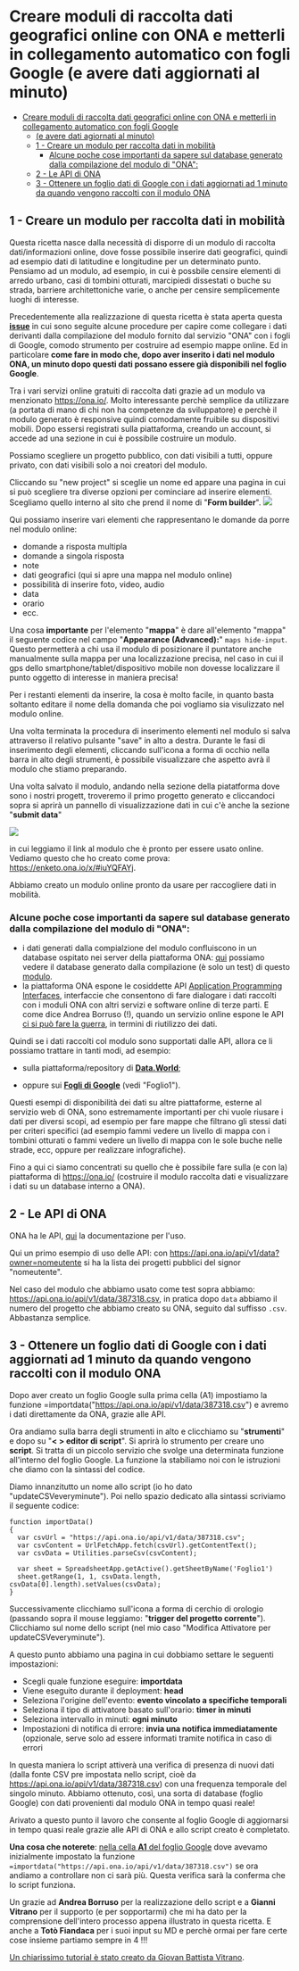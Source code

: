 # Creare moduli di raccolta dati geografici online con ONA e metterli in collegamento automatico con fogli Google (e avere dati aggiornati al minuto)

<!-- TOC -->

- [Creare moduli di raccolta dati geografici online con ONA e metterli in collegamento automatico con fogli Google](#creare-moduli-di-raccolta-dati-geografici-online-con-ona-e-metterli-in-collegamento-automatico-con-fogli-google)
    - [(e avere dati agiornati al minuto)](#e-avere-dati-agiornati-al-minuto)
    - [1 - Creare un modulo per raccolta dati in mobilità](#1---creare-un-modulo-per-raccolta-dati-in-mobilità)
        - [Alcune poche cose importanti da sapere sul database generato dalla compilazione del modulo di "ONA":](#alcune-poche-cose-importanti-da-sapere-sul-database-generato-dalla-compilazione-del-modulo-di-ona)
    - [2 - Le API di ONA](#2---le-api-di-ona)
    - [3 - Ottenere un foglio dati di Google con i dati aggiornati ad 1 minuto da quando vengono raccolti con il modulo ONA](#3---ottenere-un-foglio-dati-di-google-con-i-dati-aggiornati-ad-1-minuto-da-quando-vengono-raccolti-con-il-modulo-ona)

<!-- /TOC -->

## 1 - Creare un modulo per raccolta dati in mobilità

Questa ricetta nasce dalla necessità di disporre di un modulo di raccolta dati/informazioni online, dove fosse possibile inserire dati geografici, quindi ad esempio dati di latitudine e longitudine per un determinato punto. Pensiamo ad un modulo, ad esempio, in cui è possbile censire elementi di arredo urbano, casi di tombini otturati, marcipiedi dissestati o buche su strada, barriere architettoniche varie, o anche per censire semplicemente luoghi di interesse.

Precedentemente alla realizzazione di questa ricetta è stata aperta questa [**issue**](https://github.com/opendatasicilia/tansignari/issues/25) in cui sono seguite alcune procedure per capire come collegare i dati derivanti dalla compilazione del modulo fornito dal servizio "ONA" con i fogli di Google, comodo strumento per costruire ad esempio mappe online. Ed in particolare **come fare in modo che, dopo aver inserito i dati nel modulo ONA, un minuto dopo questi dati possano essere già disponibili nel foglio Google**.

Tra i vari servizi online gratuiti di raccolta dati grazie ad un modulo va menzionato https://ona.io/. Molto interessante perchè semplice da utilizzare (a portata di mano di chi non ha competenze da sviluppatore) e perchè il modulo generato è responsive quindi comodamente fruibile su dispositivi mobili.
Dopo essersi registrati sulla piattaforma, creando un account, si accede ad una sezione in cui è possibile costruire un modulo. 

Possiamo scegliere un progetto pubblico, con dati visibili a tutti, oppure privato, con dati visibili solo a noi creatori del modulo. 

Cliccando su "new project" si sceglie un nome ed appare una pagina in cui si può scegliere tra diverse opzioni per cominciare ad inserire elementi. Scegliamo quello interno al sito che prend il nome di "**Form builder**". 
![](/img/Ona-Google_sheet/formbuilder.JPG)

Qui possiamo inserire vari elementi che rappresentano le domande da porre nel modulo online:
- domande a risposta multipla
- domande a singola risposta
- note 
- dati geografici (qui si apre una mappa nel modulo online)
- possibilità di inserire foto, video, audio
- data
- orario
- ecc.

Una cosa **importante** per l'elemento "**mappa**" è dare all'elemento "mappa" il seguente codice nel campo "**Appearance (Advanced):**" 
`maps hide-input`. Questo permetterà a chi usa il modulo di posizionare il puntatore anche manualmente sulla mappa per una localizzazione precisa, nel caso in cui il gps dello smartphone/tablet/dispositivo mobile non dovesse localizzare il punto oggetto di interesse in maniera precisa!

Per i restanti elementi da inserire, la cosa è molto facile, in quanto basta soltanto editare il nome della domanda che poi vogliamo sia visulizzato nel modulo online.

Una volta terminata la procedura di inserimento elementi nel modulo si salva attraverso il relativo pulsante "save" in alto a destra.
Durante le fasi di inserimento degli elementi, cliccando sull'icona a forma di occhio nella barra in alto degli strumenti, è possibile visualizzare che aspetto avrà il modulo che stiamo preparando.

Una volta salvato il modulo, andando nella sezione della piatatforma dove sono i nostri progett, troveremo il primo progetto generato e cliccandoci sopra si aprirà un pannello di visualizzazione dati in cui c'è anche la sezione "**submit data**"

![](/img/Ona-Google_sheet/linkmodulo.JPG) 

in cui leggiamo il link al modulo che è pronto per essere usato online. Vediamo questo che ho creato come prova: https://enketo.ona.io/x/#iuYQFAYj.

Abbiamo creato un modulo online pronto da usare per raccogliere dati in mobilità.

### Alcune poche cose importanti da sapere sul database generato dalla compilazione del modulo di "ONA":

- i dati generati dalla compialzione del modulo confluiscono in un database ospitato nei server della piattaforma ONA: [qui](https://ona.io/cirospat/81378/387318#/table) possiamo vedere il database generato dalla compilazione (è solo un test) di questo [modulo](https://enketo.ona.io/x/#iuYQFAYj). 
- la piattaforma ONA espone le cosiddette API [Application Programming Interfaces](https://it.wikipedia.org/wiki/Application_programming_interface#Finalit%C3%A0), interfaccie che consentono di fare dialogare i dati raccolti con i moduli ONA con altri servizi e software online di terze parti. E come dice Andrea Borruso (!), quando un servizio online espone le API [ci si può fare la guerra](https://github.com/opendatasicilia/tansignari/issues/25#issuecomment-468945094), in termini di riutilizzo dei dati. 

Quindi se i dati raccolti col modulo sono supportati dalle API, allora ce li possiamo trattare in tanti modi, ad esempio:

- sulla piattaforma/repository di [**Data.World**](https://data.world/cirospat/importfromona/workspace/file?filename=387318.csv);

- oppure sui [**Fogli di Google**](https://docs.google.com/spreadsheets/d/1JaaG60FgQZf8Z2zaQzyEFbyQJ11yQVinrmV1QpZ1YLg/edit#gid=0) (vedi "Foglio1").

Questi esempi di disponibilità dei dati su altre piattaforme, esterne al servizio web di ONA, sono estremamente importanti per chi vuole riusare i dati per diversi scopi, ad esempio per fare mappe che filtrano gli stessi dati per criteri specifici (ad esempio fammi vedere un livello di mappa con i tombini otturati o fammi vedere un livello di mappa con le sole buche nelle strade, ecc, oppure per realizzare infografiche).

Fino a qui ci siamo concentrati su quello che è possibile fare sulla (e con la) piattaforma di https://ona.io/ (costruire il modulo raccolta dati e visualizzare i dati su un database interno a ONA).

## 2 - Le API di ONA

ONA ha le API, [qui](https://api.ona.io/static/docs/index.html) la documentazione per l'uso.

Qui un primo esempio di uso delle API: con https://api.ona.io/api/v1/data?owner=nomeutente si ha la lista dei progetti pubblici del signor "nomeutente".

Nel caso del modulo che abbiamo usato come test sopra abbiamo: https://api.ona.io/api/v1/data/387318.csv, in pratica dopo `data` abbiamo il numero del progetto che abbiamo creato su ONA, seguito dal suffisso `.csv`.
Abbastanza semplice.

## 3 - Ottenere un foglio dati di Google con i dati aggiornati ad 1 minuto da quando vengono raccolti con il modulo ONA

Dopo aver creato un foglio Google sulla prima cella (A1) impostiamo la funzione =importdata("https://api.ona.io/api/v1/data/387318.csv") e avremo i dati direttamente da ONA, grazie alle API.

Ora andiamo sulla barra degli strumenti in alto e clicchiamo su "**strumenti**" e dopo su "**< > editor di script**". Si aprirà lo strumento per creare uno **script**. Si tratta di un piccolo servizio che svolge una determinata funzione all'interno del foglio Google. La funzione la stabiliamo noi con le istruzioni che diamo con la sintassi del codice.

Diamo innanzitutto un nome allo script (io ho dato "updateCSVeveryminute"). Poi nello spazio dedicato alla sintassi scriviamo il seguente codice:

```
function importData() 
{
  var csvUrl = "https://api.ona.io/api/v1/data/387318.csv";
  var csvContent = UrlFetchApp.fetch(csvUrl).getContentText();
  var csvData = Utilities.parseCsv(csvContent);
  
  var sheet = SpreadsheetApp.getActive().getSheetByName('Foglio1')
  sheet.getRange(1, 1, csvData.length, csvData[0].length).setValues(csvData);
}
```

Successivamente clicchiamo sull'icona a forma di cerchio di orologio (passando sopra il mouse leggiamo: "**trigger del progetto corrente**"). Clicchiamo sul nome dello script (nel mio caso "Modifica Attivatore per updateCSVeveryminute"). 

A questo punto abbiamo una pagina in cui dobbiamo settare le seguenti impostazioni:

- Scegli quale funzione eseguire: **importdata**
- Viene eseguito durante il deployment: **head**
- Seleziona l'origine dell'evento: **evento vincolato a specifiche temporali**
- Seleziona il tipo di attivatore basato sull'orario: **timer in minuti**
- Seleziona intervallo in minuti: **ogni minuto**
- Impostazioni di notifica di errore: **invia una notifica immediatamente** (opzionale, serve solo ad essere informati tramite notifica in caso di errori

In questa maniera lo script attiverà una verifica di presenza di nuovi dati (dalla fonte CSV pre impostata nello script, cioè da https://api.ona.io/api/v1/data/387318.csv) con una frequenza temporale del singolo minuto. Abbiamo ottenuto, così, una sorta di database (foglio Google) con dati provenienti dal modulo ONA in tempo quasi reale!

Arivato a questo punto il lavoro che consente al foglio Google di aggiornarsi in tempo quasi reale grazie alle API di ONA e allo script creato è completato.

**Una cosa che noterete**: [nella cella **A1** del foglio Google](https://docs.google.com/spreadsheets/d/1JaaG60FgQZf8Z2zaQzyEFbyQJ11yQVinrmV1QpZ1YLg/edit#gid=0) dove avevamo inizialmente impostato la funzione `=importdata("https://api.ona.io/api/v1/data/387318.csv")` se ora andiamo a controllare non ci sarà più. Questa verifica sarà la conferma che lo script funziona. 

Un grazie ad **Andrea Borruso** per la realizzazione dello script e a **Gianni Vitrano** per il supporto (e per sopportarmi) che mi ha dato per la comprensione dell'intero processo appena illustrato in questa ricetta. E anche a **Totò Fiandaca** per i suoi input su MD  e perchè ormai per fare certe cose insieme partiamo sempre in 4 !!!

[Un chiarissimo tutorial è stato creato da Giovan Battista Vitrano](https://coseerobe.gbvitrano.it/webform.html).

